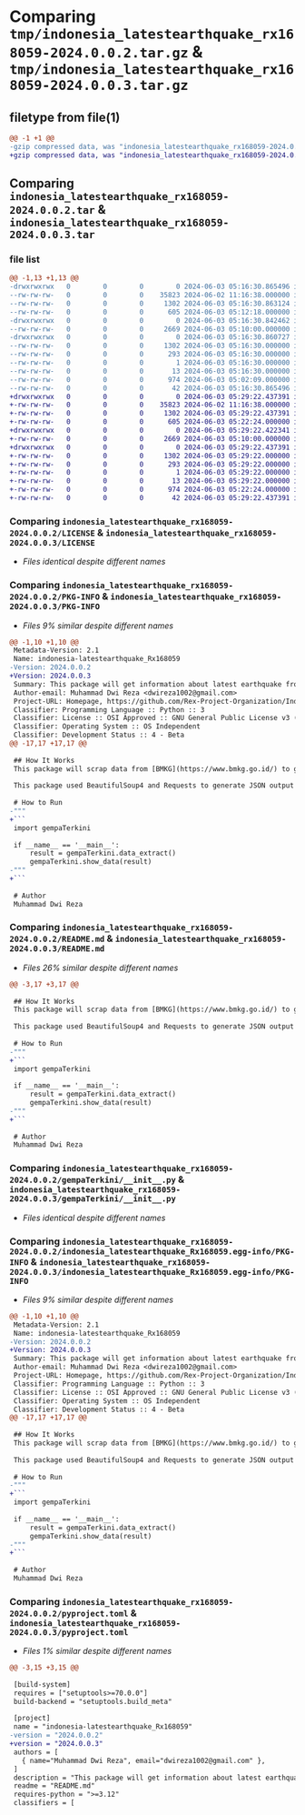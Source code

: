 # Comparing `tmp/indonesia_latestearthquake_rx168059-2024.0.0.2.tar.gz` & `tmp/indonesia_latestearthquake_rx168059-2024.0.0.3.tar.gz`

## filetype from file(1)

```diff
@@ -1 +1 @@
-gzip compressed data, was "indonesia_latestearthquake_rx168059-2024.0.0.2.tar", last modified: Mon Jun  3 05:16:30 2024, max compression
+gzip compressed data, was "indonesia_latestearthquake_rx168059-2024.0.0.3.tar", last modified: Mon Jun  3 05:29:22 2024, max compression
```

## Comparing `indonesia_latestearthquake_rx168059-2024.0.0.2.tar` & `indonesia_latestearthquake_rx168059-2024.0.0.3.tar`

### file list

```diff
@@ -1,13 +1,13 @@
-drwxrwxrwx   0        0        0        0 2024-06-03 05:16:30.865496 indonesia_latestearthquake_rx168059-2024.0.0.2/
--rw-rw-rw-   0        0        0    35823 2024-06-02 11:16:38.000000 indonesia_latestearthquake_rx168059-2024.0.0.2/LICENSE
--rw-rw-rw-   0        0        0     1302 2024-06-03 05:16:30.863124 indonesia_latestearthquake_rx168059-2024.0.0.2/PKG-INFO
--rw-rw-rw-   0        0        0      605 2024-06-03 05:12:18.000000 indonesia_latestearthquake_rx168059-2024.0.0.2/README.md
-drwxrwxrwx   0        0        0        0 2024-06-03 05:16:30.842462 indonesia_latestearthquake_rx168059-2024.0.0.2/gempaTerkini/
--rw-rw-rw-   0        0        0     2669 2024-06-03 05:10:00.000000 indonesia_latestearthquake_rx168059-2024.0.0.2/gempaTerkini/__init__.py
-drwxrwxrwx   0        0        0        0 2024-06-03 05:16:30.860727 indonesia_latestearthquake_rx168059-2024.0.0.2/indonesia_latestearthquake_Rx168059.egg-info/
--rw-rw-rw-   0        0        0     1302 2024-06-03 05:16:30.000000 indonesia_latestearthquake_rx168059-2024.0.0.2/indonesia_latestearthquake_Rx168059.egg-info/PKG-INFO
--rw-rw-rw-   0        0        0      293 2024-06-03 05:16:30.000000 indonesia_latestearthquake_rx168059-2024.0.0.2/indonesia_latestearthquake_Rx168059.egg-info/SOURCES.txt
--rw-rw-rw-   0        0        0        1 2024-06-03 05:16:30.000000 indonesia_latestearthquake_rx168059-2024.0.0.2/indonesia_latestearthquake_Rx168059.egg-info/dependency_links.txt
--rw-rw-rw-   0        0        0       13 2024-06-03 05:16:30.000000 indonesia_latestearthquake_rx168059-2024.0.0.2/indonesia_latestearthquake_Rx168059.egg-info/top_level.txt
--rw-rw-rw-   0        0        0      974 2024-06-03 05:02:09.000000 indonesia_latestearthquake_rx168059-2024.0.0.2/pyproject.toml
--rw-rw-rw-   0        0        0       42 2024-06-03 05:16:30.865496 indonesia_latestearthquake_rx168059-2024.0.0.2/setup.cfg
+drwxrwxrwx   0        0        0        0 2024-06-03 05:29:22.437391 indonesia_latestearthquake_rx168059-2024.0.0.3/
+-rw-rw-rw-   0        0        0    35823 2024-06-02 11:16:38.000000 indonesia_latestearthquake_rx168059-2024.0.0.3/LICENSE
+-rw-rw-rw-   0        0        0     1302 2024-06-03 05:29:22.437391 indonesia_latestearthquake_rx168059-2024.0.0.3/PKG-INFO
+-rw-rw-rw-   0        0        0      605 2024-06-03 05:22:24.000000 indonesia_latestearthquake_rx168059-2024.0.0.3/README.md
+drwxrwxrwx   0        0        0        0 2024-06-03 05:29:22.422341 indonesia_latestearthquake_rx168059-2024.0.0.3/gempaTerkini/
+-rw-rw-rw-   0        0        0     2669 2024-06-03 05:10:00.000000 indonesia_latestearthquake_rx168059-2024.0.0.3/gempaTerkini/__init__.py
+drwxrwxrwx   0        0        0        0 2024-06-03 05:29:22.437391 indonesia_latestearthquake_rx168059-2024.0.0.3/indonesia_latestearthquake_Rx168059.egg-info/
+-rw-rw-rw-   0        0        0     1302 2024-06-03 05:29:22.000000 indonesia_latestearthquake_rx168059-2024.0.0.3/indonesia_latestearthquake_Rx168059.egg-info/PKG-INFO
+-rw-rw-rw-   0        0        0      293 2024-06-03 05:29:22.000000 indonesia_latestearthquake_rx168059-2024.0.0.3/indonesia_latestearthquake_Rx168059.egg-info/SOURCES.txt
+-rw-rw-rw-   0        0        0        1 2024-06-03 05:29:22.000000 indonesia_latestearthquake_rx168059-2024.0.0.3/indonesia_latestearthquake_Rx168059.egg-info/dependency_links.txt
+-rw-rw-rw-   0        0        0       13 2024-06-03 05:29:22.000000 indonesia_latestearthquake_rx168059-2024.0.0.3/indonesia_latestearthquake_Rx168059.egg-info/top_level.txt
+-rw-rw-rw-   0        0        0      974 2024-06-03 05:22:24.000000 indonesia_latestearthquake_rx168059-2024.0.0.3/pyproject.toml
+-rw-rw-rw-   0        0        0       42 2024-06-03 05:29:22.437391 indonesia_latestearthquake_rx168059-2024.0.0.3/setup.cfg
```

### Comparing `indonesia_latestearthquake_rx168059-2024.0.0.2/LICENSE` & `indonesia_latestearthquake_rx168059-2024.0.0.3/LICENSE`

 * *Files identical despite different names*

### Comparing `indonesia_latestearthquake_rx168059-2024.0.0.2/PKG-INFO` & `indonesia_latestearthquake_rx168059-2024.0.0.3/PKG-INFO`

 * *Files 9% similar despite different names*

```diff
@@ -1,10 +1,10 @@
 Metadata-Version: 2.1
 Name: indonesia-latestearthquake_Rx168059
-Version: 2024.0.0.2
+Version: 2024.0.0.3
 Summary: This package will get information about latest earthquake from BMKG(Indonesian Agency for Meteorological, Climatological and Geophysics)
 Author-email: Muhammad Dwi Reza <dwireza1002@gmail.com>
 Project-URL: Homepage, https://github.com/Rex-Project-Organization/IndonesiaLatestEarthQuake
 Classifier: Programming Language :: Python :: 3
 Classifier: License :: OSI Approved :: GNU General Public License v3 (GPLv3)
 Classifier: Operating System :: OS Independent
 Classifier: Development Status :: 4 - Beta
@@ -17,17 +17,17 @@
 
 ## How It Works
 This package will scrap data from [BMKG](https://www.bmkg.go.id/) to get information about latest earthquake on indonesia
 
 This package used BeautifulSoup4 and Requests to generate JSON output that'll be used for web or mobile apps
 
 # How to Run
-"""
+```
 import gempaTerkini
 
 if __name__ == '__main__':
     result = gempaTerkini.data_extract()
     gempaTerkini.show_data(result)
-"""
+```
 
 # Author
 Muhammad Dwi Reza
```

### Comparing `indonesia_latestearthquake_rx168059-2024.0.0.2/README.md` & `indonesia_latestearthquake_rx168059-2024.0.0.3/README.md`

 * *Files 26% similar despite different names*

```diff
@@ -3,17 +3,17 @@
 
 ## How It Works
 This package will scrap data from [BMKG](https://www.bmkg.go.id/) to get information about latest earthquake on indonesia
 
 This package used BeautifulSoup4 and Requests to generate JSON output that'll be used for web or mobile apps
 
 # How to Run
-"""
+```
 import gempaTerkini
 
 if __name__ == '__main__':
     result = gempaTerkini.data_extract()
     gempaTerkini.show_data(result)
-"""
+```
 
 # Author
 Muhammad Dwi Reza
```

### Comparing `indonesia_latestearthquake_rx168059-2024.0.0.2/gempaTerkini/__init__.py` & `indonesia_latestearthquake_rx168059-2024.0.0.3/gempaTerkini/__init__.py`

 * *Files identical despite different names*

### Comparing `indonesia_latestearthquake_rx168059-2024.0.0.2/indonesia_latestearthquake_Rx168059.egg-info/PKG-INFO` & `indonesia_latestearthquake_rx168059-2024.0.0.3/indonesia_latestearthquake_Rx168059.egg-info/PKG-INFO`

 * *Files 9% similar despite different names*

```diff
@@ -1,10 +1,10 @@
 Metadata-Version: 2.1
 Name: indonesia-latestearthquake_Rx168059
-Version: 2024.0.0.2
+Version: 2024.0.0.3
 Summary: This package will get information about latest earthquake from BMKG(Indonesian Agency for Meteorological, Climatological and Geophysics)
 Author-email: Muhammad Dwi Reza <dwireza1002@gmail.com>
 Project-URL: Homepage, https://github.com/Rex-Project-Organization/IndonesiaLatestEarthQuake
 Classifier: Programming Language :: Python :: 3
 Classifier: License :: OSI Approved :: GNU General Public License v3 (GPLv3)
 Classifier: Operating System :: OS Independent
 Classifier: Development Status :: 4 - Beta
@@ -17,17 +17,17 @@
 
 ## How It Works
 This package will scrap data from [BMKG](https://www.bmkg.go.id/) to get information about latest earthquake on indonesia
 
 This package used BeautifulSoup4 and Requests to generate JSON output that'll be used for web or mobile apps
 
 # How to Run
-"""
+```
 import gempaTerkini
 
 if __name__ == '__main__':
     result = gempaTerkini.data_extract()
     gempaTerkini.show_data(result)
-"""
+```
 
 # Author
 Muhammad Dwi Reza
```

### Comparing `indonesia_latestearthquake_rx168059-2024.0.0.2/pyproject.toml` & `indonesia_latestearthquake_rx168059-2024.0.0.3/pyproject.toml`

 * *Files 1% similar despite different names*

```diff
@@ -3,15 +3,15 @@
 
 [build-system]
 requires = ["setuptools>=70.0.0"]
 build-backend = "setuptools.build_meta"
 
 [project]
 name = "indonesia-latestearthquake_Rx168059"
-version = "2024.0.0.2"
+version = "2024.0.0.3"
 authors = [
   { name="Muhammad Dwi Reza", email="dwireza1002@gmail.com" },
 ]
 description = "This package will get information about latest earthquake from BMKG(Indonesian Agency for Meteorological, Climatological and Geophysics)"
 readme = "README.md"
 requires-python = ">=3.12"
 classifiers = [
```


